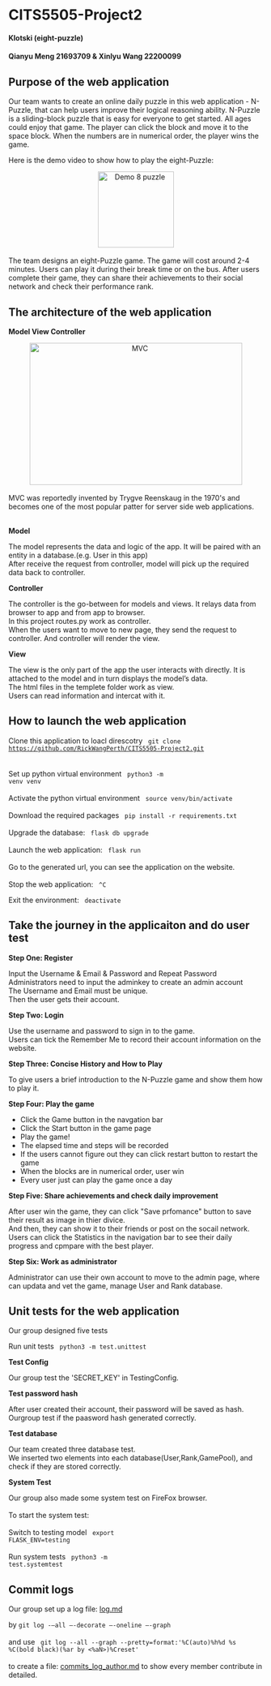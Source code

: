 # CITS5505-Project2
#### Klotski (eight-puzzle)
#### Qianyu Meng 21693709 & Xinlyu Wang 22200099

## Purpose of the web application
Our team wants to create an online daily puzzle in this web application - N-Puzzle, that can help users improve their logical reasoning ability.
N-Puzzle is a sliding-block puzzle that is easy for everyone to get started. All ages could enjoy that game. The player can click the block and move it to the space block. When the numbers are in numerical order, the player wins the game. <br>

Here is the demo video to show how to play the eight-Puzzle:
<div align=center><img src="https://miro.medium.com/max/508/1*YxeZJzfhW4kn5O5wAGbkIg.gif" width="150" height="150" alt="Demo 8 puzzle"/></div>
 <br>
The team designs an eight-Puzzle game. The game will cost around 2-4 minutes. Users can play it during their break time or on the bus. After users complete their game, they can share their achievements to their social network and check their performance rank.

## The architecture of the web application
**Model View Controller**
<br>
<div align=center><img src="https://miro.medium.com/proxy/0*Qf1s2lG86MjX-Zcv.jpg" width="420" height="280" alt="MVC"/></div>
<br>
MVC was reportedly invented by Trygve Reenskaug in the 1970's and becomes one of the most popular patter for server side web applications.
<br>
<br>

**Model**
<br>

The model represents the data and logic of the app. It will be paired with an entity in a database.(e.g. User in this app)<br>
After receive the request from controller, model will pick up the required data back to controller.<br>

**Controller**
<br>

The controller is the go-between for models and views. It relays data from browser to app and from app to browser. <br>
In this project routes.py work as controller. <br>
When the users want to move to new page, they send the request to controller. And controller will render the view.<br>

**View**
<br>

The view is the only part of the app the user interacts with directly. It is attached to the model and in turn displays the model’s data.<br>
The html files in the templete folder work as view.<br>
Users can read information and intercat with it.<br>

## How to launch the web application
Clone this application to loacl direscotry <code> git clone https://github.com/RickWangPerth/CITS5505-Project2.git </code> <br>
 <br>
Set up python virtual environment <code> python3 -m venv venv </code> <br>
 <br>
Activate the python virtual environment <code> source venv/bin/activate </code> <br>
 <br>
Download the required packages <code> pip install -r requirements.txt </code> <br>
 <br>
Upgrade the database: <code> flask db upgrade </code> <br>
<br>
Launch the web application: <code> flask run </code> <br>
 <br>
Go to the generated url, you can see the application on the website.
 <br>
 <br>
Stop the web application: <code> ^C </code> <br>

Exit the environment: <code> deactivate </code>

## Take the journey in the applicaiton and do user test
**Step One: Register** <br>

Input the Username & Email & Password and Repeat Password <br>
Administrators need to input the adminkey to create an admin account <br>
The Username and Email must be unique. <br>
Then the user gets their account. <br>

**Step Two: Login** <br>

Use the username and password to sign in to the game.<br>
Users can tick the Remember Me to record their account information on the website.

**Step Three: Concise History and How to Play** <br>

To give users a brief introduction to the N-Puzzle game and show them how to play it.

**Step Four: Play the game**
<ul> 
  <li> Click the Game button in the navgation bar </li> 
  <li> Click the Start button in the game page </li> 
  <li> Play the game! </li>
  <li> The elapsed time and steps will be recorded </li>
  <li> If the users cannot figure out they can click restart button to restart the game </li>
  <li> When the blocks are in numerical order, user win </li>
  <li> Every user just can play the game once a day </li>
</ul>

**Step Five: Share achievements and check daily improvement**  <br>

After user win the game, they can click "Save prfomance" button to save their result as image in thier divice.  <br>
And then, they can show it to their friends or post on the socail network. <br>
Users can click the Statistics in the navigation bar to see their daily progress and cpmpare with the best player. <br>

**Step Six: Work as administrator** <br>

Administrator can use their own account to move to the admin page, where can updata and vet the game, manage User and Rank database.<br>

## Unit tests for the web application
Our group designed five tests <br>

Run unit tests <code> python3 -m test.unittest </code> <br>

**Test Config** <br>

Our group test the 'SECRET_KEY' in TestingConfig. <br>

**Test password hash** <br>

After user created their account, their password will be saved as hash. <br>
Ourgroup test if the paasword hash generated correctly. <br>

**Test database** <br>

Our team created three database test. <br>
We inserted two elements into each database(User,Rank,GamePool), and check if they are stored correctly. <br>


**System Test**<br>

Our group also made some system test on FireFox browser. <br>
<br>
To start the system test: <br>
<br>
Switch to testing model <code> export FLASK_ENV=testing </code> <br>
<br>
Run system tests <code> python3 -m test.systemtest </code> <br>

 
## Commit logs
Our group set up a log file: <a href="https://github.com/RickWangPerth/CITS5505-Project2/blob/main/logs.md">log.md</a> <br>

by <code>git log -–all –-decorate –-oneline –-graph </code> 
<br>
<br>
and use <code> git log --all --graph --pretty=format:'%C(auto)%h%d %s %C(bold black)(%ar by <%aN>)%Creset' </code> 
 <br>
 <br>
to create a file: <a href="https://github.com/RickWangPerth/CITS5505-Project2/blob/main/commits_log_author.md">commits_log_author.md</a> to
show every member contribute in detailed.
